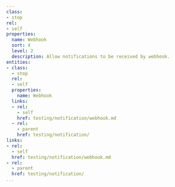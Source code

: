 ```yaml
---
class:
- stop
rel:
- self
properties:
  name: Webhook
  sort: 4
  level: 2
  description: Allow notifications to be received by webhook.
entities:
- class:
  - stop
  rel:
  - self
  properties:
    name: Webhook
  links:
  - rel:
    - self
    href: testing/notification/webhook.md
  - rel:
    - parent
    href: testing/notification/
links:
- rel:
  - self
  href: testing/notification/webhook.md
- rel:
  - parent
  href: testing/notification/
...
```

